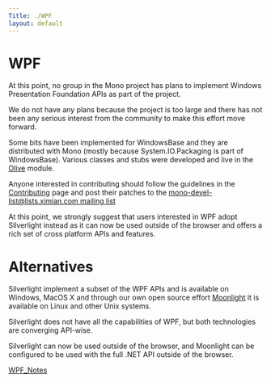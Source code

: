 ```yaml
---
Title: ./WPF
layout: default
---
```


WPF
===

At this point, no group in the Mono project has plans to implement
Windows Presentation Foundation APIs as part of the project.

We do not have any plans because the project is too large and there has
not been any serious interest from the community to make this effort
move forward.

Some bits have been implemented for WindowsBase and they are distributed
with Mono (mostly because System.IO.Packaging is part of WindowsBase).
Various classes and stubs were developed and live in the
[Olive]({{site.url}}/Olive "wikilink") module.

Anyone interested in contributing should follow the guidelines in the
[Contributing]({{site.url}}/Contributing "wikilink") page and post their patches to
the [mono-devel-list@lists.ximian.com mailing list]({{site.url}}/Lists "wikilink")

At this point, we strongly suggest that users interested in WPF adopt
Silverlight instead as it can now be used outside of the browser and
offers a rich set of cross platform APIs and features.

Alternatives
============

Silverlight implement a subset of the WPF APIs and is available on
Windows, MacOS X and through our own open source effort
[Moonlight]({{site.url}}/Moonlight "wikilink") it is available on Linux and other
Unix systems.

Silverlight does not have all the capabilities of WPF, but both
technologies are converging API-wise.

Silverlight can now be used outside of the browser, and Moonlight can be
configured to be used with the full .NET API outside of the browser.

[WPF\_Notes]({{site.url}}/WPF_Notes "wikilink")
